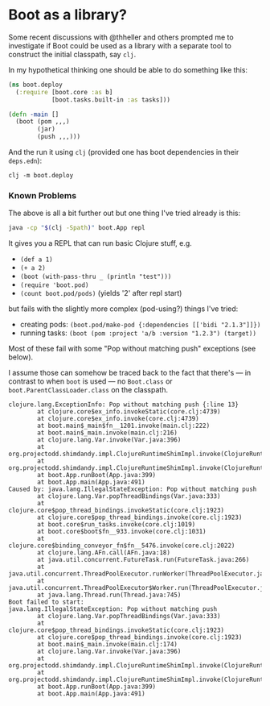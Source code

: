 # Boot as a library?

Some recent discussions with @thheller and others prompted me to investigate if Boot could
be used as a library with a separate tool to construct the initial classpath, say `clj`.

In my hypothetical thinking one should be able to do something like this:

```clojure
(ns boot.deploy
  (:require [boot.core :as b]
            [boot.tasks.built-in :as tasks]))

(defn -main []
  (boot (pom ,,,) 
        (jar)
        (push ,,,)))
```

And the run it using `clj` (provided one has boot dependencies in their `deps.edn`):

```
clj -m boot.deploy
```

### Known Problems

The above is all a bit further out but one thing I've tried already is this:

```bash
java -cp "$(clj -Spath)" boot.App repl
```

It gives you a REPL that can run basic Clojure stuff, e.g.

- `(def a 1)`
- `(+ a 2)`
- `(boot (with-pass-thru _ (println "test")))`
- `(require 'boot.pod)`
- `(count boot.pod/pods)` (yields '2' after repl start)

but fails with the slightly more complex (pod-using?) things I've tried:

- creating pods: `(boot.pod/make-pod {:dependencies [['bidi "2.1.3"]]})`
- running tasks: `(boot (pom :project 'a/b :version "1.2.3") (target))`

Most of these fail with some "Pop without matching push" exceptions (see below).

I assume those can somehow be traced back to the fact that there's — in
contrast to when `boot` is used — no `Boot.class` or
`boot.ParentClassLoader.class` on the classpath. 

```
clojure.lang.ExceptionInfo: Pop without matching push {:line 13}
        at clojure.core$ex_info.invokeStatic(core.clj:4739)
        at clojure.core$ex_info.invoke(core.clj:4739)
        at boot.main$_main$fn__1201.invoke(main.clj:222)
        at boot.main$_main.invoke(main.clj:216)
        at clojure.lang.Var.invoke(Var.java:396)
        at org.projectodd.shimdandy.impl.ClojureRuntimeShimImpl.invoke(ClojureRuntimeShimImpl.java:159)
        at org.projectodd.shimdandy.impl.ClojureRuntimeShimImpl.invoke(ClojureRuntimeShimImpl.java:150)
        at boot.App.runBoot(App.java:399)
        at boot.App.main(App.java:491)
Caused by: java.lang.IllegalStateException: Pop without matching push
        at clojure.lang.Var.popThreadBindings(Var.java:333)
        at clojure.core$pop_thread_bindings.invokeStatic(core.clj:1923)
        at clojure.core$pop_thread_bindings.invoke(core.clj:1923)
        at boot.core$run_tasks.invoke(core.clj:1019)
        at boot.core$boot$fn__933.invoke(core.clj:1031)
        at clojure.core$binding_conveyor_fn$fn__5476.invoke(core.clj:2022)
        at clojure.lang.AFn.call(AFn.java:18)
        at java.util.concurrent.FutureTask.run(FutureTask.java:266)
        at java.util.concurrent.ThreadPoolExecutor.runWorker(ThreadPoolExecutor.java:1142)
        at java.util.concurrent.ThreadPoolExecutor$Worker.run(ThreadPoolExecutor.java:617)
        at java.lang.Thread.run(Thread.java:745)
Boot failed to start:
java.lang.IllegalStateException: Pop without matching push
        at clojure.lang.Var.popThreadBindings(Var.java:333)
        at clojure.core$pop_thread_bindings.invokeStatic(core.clj:1923)
        at clojure.core$pop_thread_bindings.invoke(core.clj:1923)
        at boot.main$_main.invoke(main.clj:174)
        at clojure.lang.Var.invoke(Var.java:396)
        at org.projectodd.shimdandy.impl.ClojureRuntimeShimImpl.invoke(ClojureRuntimeShimImpl.java:159)
        at org.projectodd.shimdandy.impl.ClojureRuntimeShimImpl.invoke(ClojureRuntimeShimImpl.java:150)
        at boot.App.runBoot(App.java:399)
        at boot.App.main(App.java:491)
```




